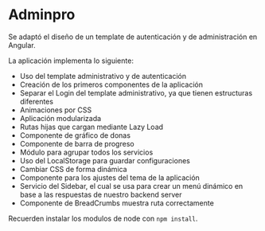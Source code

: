 # Adminpro

Se adaptó el diseño de un template de autenticación y de administración en Angular.

La aplicación implementa lo siguiente:

- Uso del template administrativo y de autenticación
- Creación de los primeros componentes de la aplicación
- Separar el Login del template administrativo, ya que tienen estructuras diferentes
- Animaciones por CSS
- Aplicación modularizada
- Rutas hijas que cargan mediante Lazy Load
- Componente de gráfico de donas
- Componente de barra de progreso
- Módulo para agrupar todos los servicios
- Uso del LocalStorage para guardar configuraciones
- Cambiar CSS de forma dinámica
- Componente para los ajustes del tema de la aplicación
- Servicio del Sidebar, el cual se usa para crear un menú dinámico en base a las respuestas de nuestro backend server
- Componente de BreadCrumbs muestra ruta correctamente

Recuerden instalar los modulos de node con `npm install`.